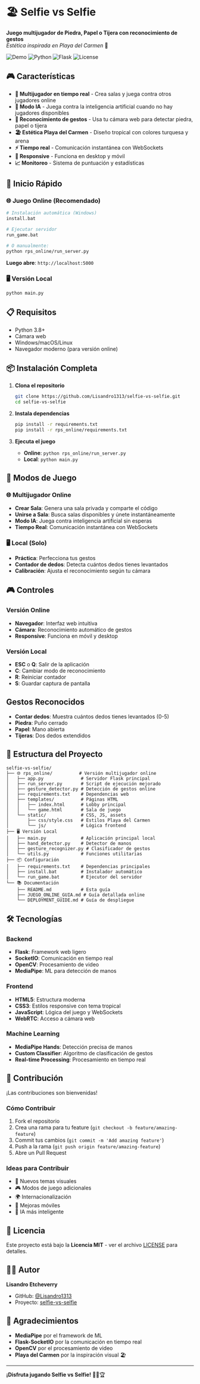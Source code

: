 # 🏖️ Selfie vs Selfie

**Juego multijugador de Piedra, Papel o Tijera con reconocimiento de gestos**  
_Estética inspirada en Playa del Carmen_ 🌊

![Demo](https://img.shields.io/badge/Status-Ready_for_Deployment-brightgreen)
![Python](https://img.shields.io/badge/Python-3.8+-blue)
![Flask](https://img.shields.io/badge/Flask-2.3.3-red)
![License](https://img.shields.io/badge/License-MIT-yellow)

## 🎮 Características

- **🤝 Multijugador en tiempo real** - Crea salas y juega contra otros jugadores online
- **🤖 Modo IA** - Juega contra la inteligencia artificial cuando no hay jugadores disponibles
- **📸 Reconocimiento de gestos** - Usa tu cámara web para detectar piedra, papel o tijera
- **🏖️ Estética Playa del Carmen** - Diseño tropical con colores turquesa y arena
- **⚡ Tiempo real** - Comunicación instantánea con WebSockets
- **📱 Responsive** - Funciona en desktop y móvil
- **📈 Monitoreo** - Sistema de puntuación y estadísticas

## 🚀 Inicio Rápido

### 🌐 Juego Online (Recomendado)

```bash
# Instalación automática (Windows)
install.bat

# Ejecutar servidor
run_game.bat

# O manualmente:
python rps_online/run_server.py
```

**Luego abre**: `http://localhost:5000`

### 🖥️ Versión Local

```bash
python main.py
```

## 📋 Requisitos

- Python 3.8+
- Cámara web
- Windows/macOS/Linux
- Navegador moderno (para versión online)

## 📦 Instalación Completa

1. **Clona el repositorio**

   ```bash
   git clone https://github.com/Lisandro1313/selfie-vs-selfie.git
   cd selfie-vs-selfie
   ```

2. **Instala dependencias**

   ```bash
   pip install -r requirements.txt
   pip install -r rps_online/requirements.txt
   ```

3. **Ejecuta el juego**
   - **Online**: `python rps_online/run_server.py`
   - **Local**: `python main.py`

## 🎯 Modos de Juego

### 🌐 Multijugador Online

- **Crear Sala**: Genera una sala privada y comparte el código
- **Unirse a Sala**: Busca salas disponibles y únete instantáneamente
- **Modo IA**: Juega contra inteligencia artificial sin esperas
- **Tiempo Real**: Comunicación instantánea con WebSockets

### 🖥️ Local (Solo)

- **Práctica**: Perfecciona tus gestos
- **Contador de dedos**: Detecta cuántos dedos tienes levantados
- **Calibración**: Ajusta el reconocimiento según tu cámara

## 🎮 Controles

### Versión Online

- **Navegador**: Interfaz web intuitiva
- **Cámara**: Reconocimiento automático de gestos
- **Responsive**: Funciona en móvil y desktop

### Versión Local

- **ESC** o **Q**: Salir de la aplicación
- **C**: Cambiar modo de reconocimiento
- **R**: Reiniciar contador
- **S**: Guardar captura de pantalla

## Gestos Reconocidos

- **Contar dedos**: Muestra cuántos dedos tienes levantados (0-5)
- **Piedra**: Puño cerrado
- **Papel**: Mano abierta
- **Tijeras**: Dos dedos extendidos

## 📁 Estructura del Proyecto

```
selfie-vs-selfie/
├── 🌐 rps_online/          # Versión multijugador online
│   ├── app.py              # Servidor Flask principal
│   ├── run_server.py       # Script de ejecución mejorado
│   ├── gesture_detector.py # Detección de gestos online
│   ├── requirements.txt    # Dependencias web
│   ├── templates/          # Páginas HTML
│   │   ├── index.html      # Lobby principal
│   │   └── game.html       # Sala de juego
│   └── static/             # CSS, JS, assets
│       ├── css/style.css   # Estilos Playa del Carmen
│       └── js/             # Lógica frontend
├── 🖥️ Versión Local
│   ├── main.py             # Aplicación principal local
│   ├── hand_detector.py    # Detector de manos
│   ├── gesture_recognizer.py # Clasificador de gestos
│   └── utils.py            # Funciones utilitarias
├── 📦 Configuración
│   ├── requirements.txt    # Dependencias principales
│   ├── install.bat         # Instalador automático
│   └── run_game.bat        # Ejecutor del servidor
└── 📚 Documentación
    ├── README.md           # Esta guía
    ├── JUEGO_ONLINE_GUIA.md # Guía detallada online
    └── DEPLOYMENT_GUIDE.md # Guía de despliegue
```

## 🛠️ Tecnologías

### Backend

- **Flask**: Framework web ligero
- **SocketIO**: Comunicación en tiempo real
- **OpenCV**: Procesamiento de video
- **MediaPipe**: ML para detección de manos

### Frontend

- **HTML5**: Estructura moderna
- **CSS3**: Estilos responsive con tema tropical
- **JavaScript**: Lógica del juego y WebSockets
- **WebRTC**: Acceso a cámara web

### Machine Learning

- **MediaPipe Hands**: Detección precisa de manos
- **Custom Classifier**: Algoritmo de clasificación de gestos
- **Real-time Processing**: Procesamiento en tiempo real

## 🤝 Contribución

¡Las contribuciones son bienvenidas!

### Cómo Contribuir

1. Fork el repositorio
2. Crea una rama para tu feature (`git checkout -b feature/amazing-feature`)
3. Commit tus cambios (`git commit -m 'Add amazing feature'`)
4. Push a la rama (`git push origin feature/amazing-feature`)
5. Abre un Pull Request

### Ideas para Contribuir

- 🎨 Nuevos temas visuales
- 🎮 Modos de juego adicionales
- 🌍 Internacionalización
- 📱 Mejoras móviles
- 🤖 IA más inteligente

## 📄 Licencia

Este proyecto está bajo la **Licencia MIT** - ver el archivo [LICENSE](LICENSE) para detalles.

## 👨‍💻 Autor

**Lisandro Etcheverry**

- GitHub: [@Lisandro1313](https://github.com/Lisandro1313)
- Proyecto: [selfie-vs-selfie](https://github.com/Lisandro1313/selfie-vs-selfie)

## 🙏 Agradecimientos

- **MediaPipe** por el framework de ML
- **Flask-SocketIO** por la comunicación en tiempo real
- **OpenCV** por el procesamiento de video
- **Playa del Carmen** por la inspiración visual 🏖️

---

**¡Disfruta jugando Selfie vs Selfie!** 🎉🎯🏆
